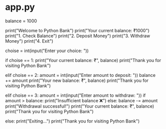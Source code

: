 # app.py
balance = 1000

print("Welcome to Python Bank")
print("Your current balance: ₹1000")
print("1. Check Balance")
print("2. Deposit Money")
print("3. Withdraw Money")
print("4. Exit")

choise = int(input("Enter your choice: "))

if choise == 1:
    print("Your current balance: ₹", balance)
    print("Thank you for visiting Python Bank")

elif choise == 2:
    amount = int(input("Enter amount to deposit: "))
    balance += amount
    print("Your new balance: ₹", balance)
    print("Thank you for visiting Python Bank")

elif choise == 3:
    amount = int(input("Enter amount to withdraw: "))
    if amount > balance:
        print("Insufficient balance ❌")
    else:
        balance -= amount
        print("Withdrawal successful!")
        print("Your current balance: ₹", balance)
    print("Thank you for visiting Python Bank")

else:
    print("Exiting...")
    print("Thank you for visiting Python Bank")

